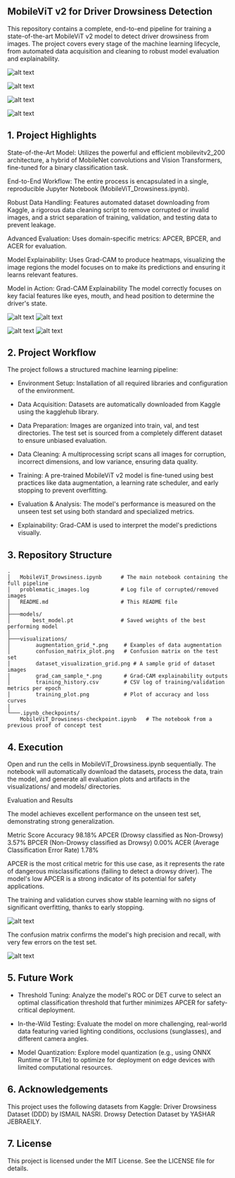 ## MobileViT v2 for Driver Drowsiness Detection

This repository contains a complete, end-to-end pipeline for training a state-of-the-art MobileViT v2 model to detect driver drowsiness from images. The project covers every stage of the machine learning lifecycle, from automated data acquisition and cleaning to robust model evaluation and explainability.

![alt text](https://img.shields.io/badge/Python-3.10-blue.svg)


![alt text](https://img.shields.io/badge/Framework-PyTorch-orange.svg)


![alt text](https://img.shields.io/badge/License-MIT-green.svg)


![alt text](https://img.shields.io/badge/Data-Kaggle-blue.svg)


## 1. Project Highlights

State-of-the-Art Model: Utilizes the powerful and efficient mobilevitv2_200 architecture, a hybrid of MobileNet convolutions and Vision Transformers, fine-tuned for a binary classification task.

End-to-End Workflow: The entire process is encapsulated in a single, reproducible Jupyter Notebook (MobileViT_Drowsiness.ipynb).

Robust Data Handling: Features automated dataset downloading from Kaggle, a rigorous data cleaning script to remove corrupted or invalid images, and a strict separation of training, validation, and testing data to prevent leakage.

Advanced Evaluation: Uses domain-specific metrics: APCER, BPCER, and ACER for evaluation.

Model Explainability: Uses Grad-CAM to produce heatmaps, visualizing the image regions the model focuses on to make its predictions and ensuring it learns relevant features.

Model in Action: 
Grad-CAM Explainability
The model correctly focuses on key facial features like eyes, mouth, and head position to determine the driver's state.

![alt text](visualizations/grad_cam_sample_64_Drowsy_drowsy.png)
![alt text](visualizations/grad_cam_sample_1087_Non%20Drowsy_nondrowsy.png)
	

![alt text](visualizations/grad_cam_sample_651_Drowsy_drowsy.png)
![alt text](visualizations/grad_cam_sample_1443_Non%20Drowsy_nondrowsy.png)


## 2. Project Workflow

The project follows a structured machine learning pipeline:

- Environment Setup: Installation of all required libraries and configuration of the environment.

- Data Acquisition: Datasets are automatically downloaded from Kaggle using the kagglehub library.

- Data Preparation: Images are organized into train, val, and test directories. The test set is sourced from a completely different dataset to ensure unbiased evaluation.

- Data Cleaning: A multiprocessing script scans all images for corruption, incorrect dimensions, and low variance, ensuring data quality.

- Training: A pre-trained MobileViT v2 model is fine-tuned using best practices like data augmentation, a learning rate scheduler, and early stopping to prevent overfitting.

- Evaluation & Analysis: The model's performance is measured on the unseen test set using both standard and specialized metrics.

- Explainability: Grad-CAM is used to interpret the model's predictions visually.


## 3. Repository Structure

```
.
│   MobileViT_Drowsiness.ipynb      # The main notebook containing the full pipeline
│   problematic_images.log          # Log file of corrupted/removed images
│   README.md                       # This README file
│
├───models/
│       best_model.pt               # Saved weights of the best performing model
│
├───visualizations/
│        augmentation_grid_*.png     # Examples of data augmentation
│        confusion_matrix_plot.png   # Confusion matrix on the test set
│        dataset_visualization_grid.png # A sample grid of dataset images
│        grad_cam_sample_*.png       # Grad-CAM explainability outputs
│        training_history.csv        # CSV log of training/validation metrics per epoch
│        training_plot.png           # Plot of accuracy and loss curves
│
└───.ipynb_checkpoints/
    MobileViT_Drowsiness-checkpoint.ipynb   # The notebook from a previous proof of concept test
```

## 4. Execution

Open and run the cells in MobileViT_Drowsiness.ipynb sequentially. The notebook will automatically download the datasets, process the data, train the model, and generate all evaluation plots and artifacts in the visualizations/ and models/ directories.

Evaluation and Results

The model achieves excellent performance on the unseen test set, demonstrating strong generalization.

Metric	Score
Accuracy	98.18%
APCER (Drowsy classified as Non-Drowsy)	3.57%
BPCER (Non-Drowsy classified as Drowsy)	0.00%
ACER (Average Classification Error Rate)	1.78%

APCER is the most critical metric for this use case, as it represents the rate of dangerous misclassifications (failing to detect a drowsy driver). The model's low APCER is a strong indicator of its potential for safety applications.

The training and validation curves show stable learning with no signs of significant overfitting, thanks to early stopping.

![alt text](visualizations/training_plot.png)


The confusion matrix confirms the model's high precision and recall, with very few errors on the test set.

![alt text](visualizations/confusion_matrix_plot.png)



## 5. Future Work

- Threshold Tuning: Analyze the model's ROC or DET curve to select an optimal classification threshold that further minimizes APCER for safety-critical deployment.

- In-the-Wild Testing: Evaluate the model on more challenging, real-world data featuring varied lighting conditions, occlusions (sunglasses), and different camera angles.

- Model Quantization: Explore model quantization (e.g., using ONNX Runtime or TFLite) to optimize for deployment on edge devices with limited computational resources.


## 6. Acknowledgements

This project uses the following datasets from Kaggle:
Driver Drowsiness Dataset (DDD) by ISMAIL NASRI.
Drowsy Detection Dataset by YASHAR JEBRAEILY.

## 7. License
This project is licensed under the MIT License. See the LICENSE file for details.